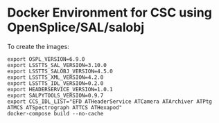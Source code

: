 # Docker Environment for CSC using OpenSplice/SAL/salobj

To create the images:
```
export OSPL_VERSION=6.9.0
export LSSTTS_SAL_VERSION=3.10.0
export LSSTTS_SALOBJ_VERSION=4.5.0
export LSSTTS_XML_VERSION=4.2.0
export LSSTTS_IDL_VERSION=0.2.0
export HEADERSERVICE_VERSION=1.0.1
export SALPYTOOLS_VERSION=0.9.7
export CCS_IDL_LIST="EFD ATHeaderService ATCamera ATArchiver ATPtg ATMCS ATSpectrograph ATTCS ATHexapod"
docker-compose build --no-cache

```
